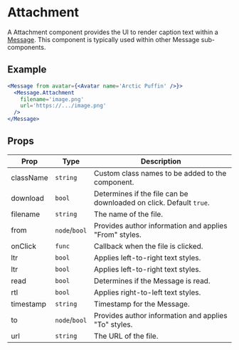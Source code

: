 # Attachment

A Attachment component provides the UI to render caption text within a [Message](./Message.md). This component is typically used within other Message sub-components.


## Example

```jsx
<Message from avatar={<Avatar name='Arctic Puffin' />}>
  <Message.Attachment
    filename='image.png'
    url='https://.../image.png'
  />
</Message>
```


## Props

| Prop | Type | Description |
| --- | --- | --- |
| className | `string` | Custom class names to be added to the component. |
| download | `bool` | Determines if the file can be downloaded on click. Default `true`. |
| filename | `string` | The name of the file. |
| from | `node`/`bool` | Provides author information and applies "From" styles. |
| onClick | `func` | Callback when the file is clicked. |
| ltr | `bool` | Applies left-to-right text styles. |
| ltr | `bool` | Applies left-to-right text styles. |
| read | `bool` | Determines if the Message is read. |
| rtl | `bool` | Applies right-to-left text styles. |
| timestamp | `string` | Timestamp for the Message. |
| to | `node`/`bool` | Provides author information and applies "To" styles. |
| url | `string` | The URL of the file. |
